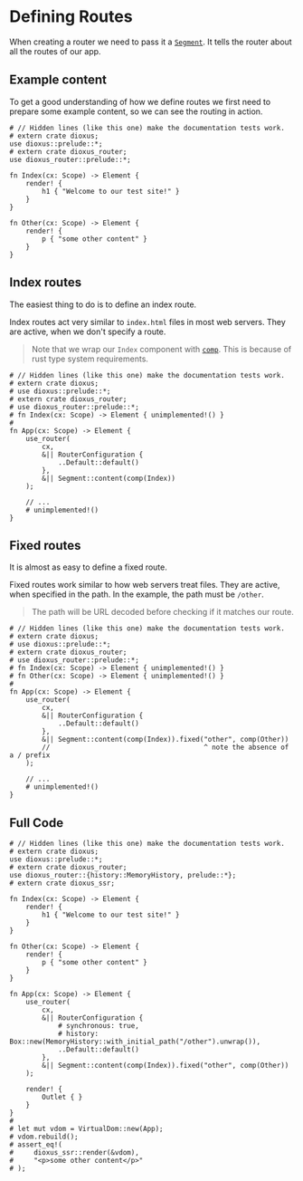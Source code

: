 # Defining Routes

When creating a router we need to pass it a [`Segment`]. It tells the router
about all the routes of our app.

## Example content

To get a good understanding of how we define routes we first need to prepare
some example content, so we can see the routing in action.

```rust, no_run
# // Hidden lines (like this one) make the documentation tests work.
# extern crate dioxus;
use dioxus::prelude::*;
# extern crate dioxus_router;
use dioxus_router::prelude::*;

fn Index(cx: Scope) -> Element {
    render! {
        h1 { "Welcome to our test site!" }
    }
}

fn Other(cx: Scope) -> Element {
    render! {
        p { "some other content" }
    }
}
```

## Index routes

The easiest thing to do is to define an index route.

Index routes act very similar to `index.html` files in most web servers. They
are active, when we don't specify a route.

> Note that we wrap our `Index` component with [`comp`]. This is because of
> rust type system requirements.

```rust, no_run
# // Hidden lines (like this one) make the documentation tests work.
# extern crate dioxus;
# use dioxus::prelude::*;
# extern crate dioxus_router;
# use dioxus_router::prelude::*;
# fn Index(cx: Scope) -> Element { unimplemented!() }
#
fn App(cx: Scope) -> Element {
    use_router(
        cx,
        &|| RouterConfiguration {
            ..Default::default()
        },
        &|| Segment::content(comp(Index))
    );

    // ...
    # unimplemented!()
}
```

## Fixed routes

It is almost as easy to define a fixed route.

Fixed routes work similar to how web servers treat files. They are active, when
specified in the path. In the example, the path must be `/other`.

> The path will be URL decoded before checking if it matches our route.

```rust, no_run
# // Hidden lines (like this one) make the documentation tests work.
# extern crate dioxus;
# use dioxus::prelude::*;
# extern crate dioxus_router;
# use dioxus_router::prelude::*;
# fn Index(cx: Scope) -> Element { unimplemented!() }
# fn Other(cx: Scope) -> Element { unimplemented!() }
#
fn App(cx: Scope) -> Element {
    use_router(
        cx,
        &|| RouterConfiguration {
            ..Default::default()
        },
        &|| Segment::content(comp(Index)).fixed("other", comp(Other))
        //                                      ^ note the absence of a / prefix
    );

    // ...
    # unimplemented!()
}
```

## Full Code

```rust, no_run
# // Hidden lines (like this one) make the documentation tests work.
# extern crate dioxus;
use dioxus::prelude::*;
# extern crate dioxus_router;
use dioxus_router::{history::MemoryHistory, prelude::*};
# extern crate dioxus_ssr;

fn Index(cx: Scope) -> Element {
    render! {
        h1 { "Welcome to our test site!" }
    }
}

fn Other(cx: Scope) -> Element {
    render! {
        p { "some other content" }
    }
}

fn App(cx: Scope) -> Element {
    use_router(
        cx,
        &|| RouterConfiguration {
            # synchronous: true,
            # history: Box::new(MemoryHistory::with_initial_path("/other").unwrap()),
            ..Default::default()
        },
        &|| Segment::content(comp(Index)).fixed("other", comp(Other))
    );

    render! {
        Outlet { }
    }
}
#
# let mut vdom = VirtualDom::new(App);
# vdom.rebuild();
# assert_eq!(
#     dioxus_ssr::render(&vdom),
#     "<p>some other content</p>"
# );
```

[`comp`]: https://docs.rs/dioxus-router/latest/dioxus_router/prelude/fn.comp.html
[`Segment`]: https://docs.rs/dioxus-router-core/latest/dioxus_router_core/routes/struct.Segment.html
